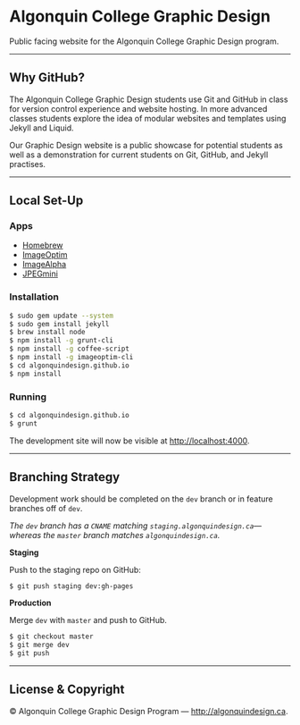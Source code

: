 # Algonquin College Graphic Design

Public facing website for the Algonquin College Graphic Design program.

---

## Why GitHub?

The Algonquin College Graphic Design students use Git and GitHub in class for version control experience and website hosting.
In more advanced classes students explore the idea of modular websites and templates using Jekyll and Liquid.

Our Graphic Design website is a public showcase for potential students as well as a demonstration for current students on Git, GitHub, and Jekyll practises.

---

## Local Set-Up

### Apps

- [Homebrew](http://brew.sh/)
- [ImageOptim](http://imageoptim.com/)
- [ImageAlpha](http://pngmini.com/)
- [JPEGmini](http://www.jpegmini.com/mac)

### Installation

```sh
$ sudo gem update --system
$ sudo gem install jekyll
$ brew install node
$ npm install -g grunt-cli
$ npm install -g coffee-script
$ npm install -g imageoptim-cli
$ cd algonquindesign.github.io
$ npm install
```

### Running
```sh
$ cd algonquindesign.github.io
$ grunt
```

The development site will now be visible at [http://localhost:4000](http://localhost:4000).

---

## Branching Strategy

Development work should be completed on the `dev` branch or in feature branches off of `dev`.

*The `dev` branch has a `CNAME` matching `staging.algonquindesign.ca`—whereas the `master` branch matches `algonquindesign.ca`.*

**Staging**

Push to the staging repo on GitHub:

```sh
$ git push staging dev:gh-pages
```

**Production**

Merge `dev` with `master` and push to GitHub.

```sh
$ git checkout master
$ git merge dev
$ git push
```

---

## License & Copyright

© Algonquin College Graphic Design Program — <http://algonquindesign.ca>.
